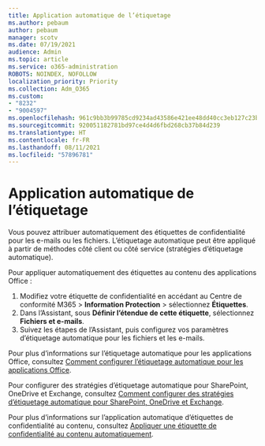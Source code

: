 ```yaml
---
title: Application automatique de l’étiquetage
ms.author: pebaum
author: pebaum
manager: scotv
ms.date: 07/19/2021
audience: Admin
ms.topic: article
ms.service: o365-administration
ROBOTS: NOINDEX, NOFOLLOW
localization_priority: Priority
ms.collection: Adm_O365
ms.custom:
- "8232"
- "9004597"
ms.openlocfilehash: 961c9bb3b99785cd9234ad43586e421ee48dd40cc3eb127c23bb2a3f74dcd890
ms.sourcegitcommit: 920051182781bd97ce4d4d6fbd268cb37b84d239
ms.translationtype: HT
ms.contentlocale: fr-FR
ms.lasthandoff: 08/11/2021
ms.locfileid: "57896781"
---
```

# <a name="auto-apply-labeling"></a>Application automatique de l’étiquetage

Vous pouvez attribuer automatiquement des étiquettes de confidentialité pour les e-mails ou les fichiers. L’étiquetage automatique peut être appliqué à partir de méthodes côté client ou côté service (stratégies d’étiquetage automatique).

Pour appliquer automatiquement des étiquettes au contenu des applications Office : 

1. Modifiez votre étiquette de confidentialité en accédant au Centre de conformité M365 > **Information Protection** > sélectionnez **Étiquettes**. 
1. Dans l’Assistant, sous **Définir l’étendue de cette étiquette**, sélectionnez **Fichiers et e-mails**. 
1. Suivez les étapes de l’Assistant, puis configurez vos paramètres d’étiquetage automatique pour les fichiers et les e-mails. 

Pour plus d’informations sur l’étiquetage automatique pour les applications Office, consultez [Comment configurer l’étiquetage automatique pour les applications Office](https://docs.microsoft.com/microsoft-365/compliance/apply-sensitivity-label-automatically#how-to-configure-auto-labeling-for-office-apps).

Pour configurer des stratégies d’étiquetage automatique pour SharePoint, OneDrive et Exchange, consultez [Comment configurer des stratégies d’étiquetage automatique pour SharePoint, OneDrive et Exchange](https://go.microsoft.com/fwlink/?linkid=2148841).

Pour plus d’informations sur l’application automatique d’étiquettes de confidentialité au contenu, consultez [Appliquer une étiquette de confidentialité au contenu automatiquement](https://docs.microsoft.com/microsoft-365/compliance/apply-sensitivity-label-automatically).